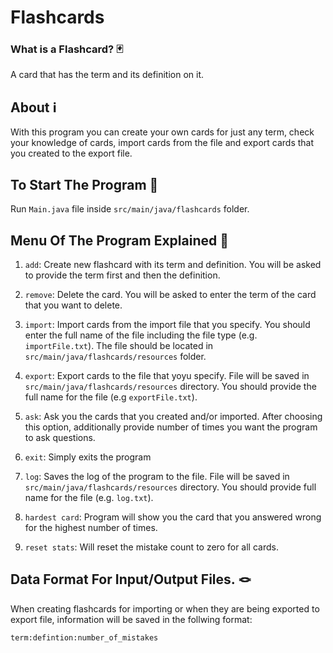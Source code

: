 # Flashcards

### What is a Flashcard? 🃏
A card that has the term and its definition on it. 

## About ℹ️
With this program you can create your own cards for just any term, check
your knowledge of cards, import cards from the file
and export cards that you created to the export file.

## To Start The Program 🚀
Run `Main.java` file inside `src/main/java/flashcards` folder.

## Menu Of The Program Explained 🔬

1. `add`: Create new flashcard with its term and definition. You will be asked
to provide the term first and then the definition.

2. `remove`: Delete the card. You will be asked to enter the term of the card
that you want to delete.

3. `import`: Import cards from the import file that you specify. You should
enter the full name of the file including the file type (e.g. `importFile.txt`).
The file should be located in `src/main/java/flashcards/resources` folder.

4. `export`: Export cards to the file that yoyu specify. File will be
saved in `src/main/java/flashcards/resources` directory. You should provide the
full name for the file (e.g `exportFile.txt`).

5. `ask`: Ask you the cards that you created and/or imported. After choosing this
option, additionally provide number of times you want the program to ask questions.

6. `exit`: Simply exits the program

7. `log`: Saves the log of the program to the file. File will be saved in 
`src/main/java/flashcards/resources` directory. You should provide full name for
the file (e.g. `log.txt`).

8. `hardest card`: Program will show you the card that you answered wrong for the highest number of times.
9. `reset stats`: Will reset the mistake count to zero for all cards.

## Data Format For Input/Output Files. 🪢

When creating flashcards for importing or when they are being exported 
to export file, information will be saved in the follwing format:

`term:defintion:number_of_mistakes`
